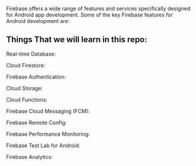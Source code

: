Firebase offers a wide range of features and services specifically designed for Android app development. 
Some of the key Firebase features for Android development are:

Things That we will learn in this repo:
------------------------------------------
Real-time Database: 

Cloud Firestore:

Firebase Authentication: 

Cloud Storage:

Cloud Functions: 

Firebase Cloud Messaging (FCM): 

Firebase Remote Config:

Firebase Performance Monitoring: 

Firebase Test Lab for Android:

Firebase Analytics:
